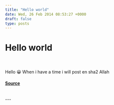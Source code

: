 ```yaml
---
title: "Hello world"
date: Wed, 26 Feb 2014 08:53:27 +0000
draft: false
type: posts
---
```

# Hello world

<br/>

<br/>
Hello 😀 When i have a time i will post en sha2 Allah

#### [Source](https://pwnrules.com/hello-world/)

<br/>
---
